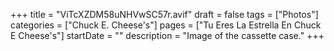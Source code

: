 +++
title = "ViTcXZDM58uNHVwSC57r.avif"
draft = false
tags = ["Photos"]
categories = ["Chuck E. Cheese's"]
pages = ["Tu Eres La Estrella En Chuck E Cheese's"]
startDate = ""
description = "Image of the cassette case."
+++
